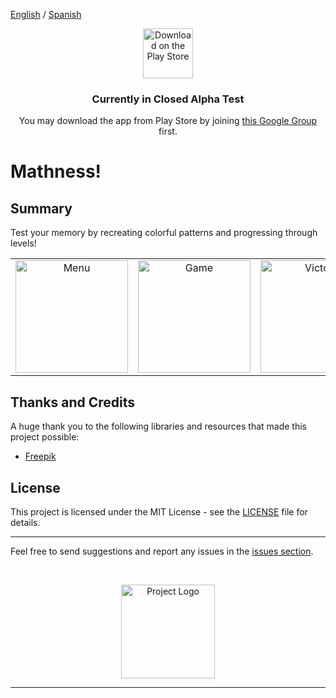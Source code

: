 [English](README.md) / [Spanish](README_es.md)

<p align="center">
  <a href="https://play.google.com/store/apps/details?id=com.kotlin.inmind" target="_blank">
    <img src="https://play.google.com/intl/en_us/badges/images/generic/en_badge_web_generic.png" alt="Download on the Play Store" height="80"/>
  </a>
</p>
<h3 align="center">
  Currently in Closed Alpha Test
</h3>
<p align="center">
  You may download the app from Play Store by joining <a href="https://groups.google.com/g/fc-apps-closed-testing" target="_blank">this Google Group</a> first.
</p>

# Mathness!

## Summary

Test your memory by recreating colorful patterns and progressing through levels!

<table align="center">
  <tr>
    <td align="center"><img src="https://i.giphy.com/media/v1.Y2lkPTc5MGI3NjExOXRjNjlxcTlwaDA3ajFwcWFuYXZrZzhwaHB4bmt4aG1hZXJveHcxMCZlcD12MV9pbnRlcm5hbF9naWZfYnlfaWQmY3Q9Zw/ovaoyxQjxHWQVWfluJ/giphy.gif" alt="Menu" width="180"/></td>
    <td align="center"><img src="https://i.giphy.com/media/v1.Y2lkPTc5MGI3NjExaDZyazcyN25tNGp0bzk2MTkzMWdpMmlycmpqdTVhaGxhdDY4M2ZjcSZlcD12MV9pbnRlcm5hbF9naWZfYnlfaWQmY3Q9Zw/EOv5G2VHqly17n1uva/giphy.gif" alt="Game" width="180"/></td>
    <td align="center"><img src="https://i.giphy.com/media/v1.Y2lkPTc5MGI3NjExb3duaGZnc3g2bm9uNXNid3pramVwc2ZodTRyd2dhdXg0ZTIyZHN0dSZlcD12MV9pbnRlcm5hbF9naWZfYnlfaWQmY3Q9Zw/TS3JOIwuXhevZqZgmB/giphy.gif" alt="Victory" width="180"/></td>
  </tr>
</table>

## Thanks and Credits

A huge thank you to the following libraries and resources that made this project possible:

- [Freepik](https://www.flaticon.com/search?author_id=1)

## License

This project is licensed under the MIT License - see the [LICENSE](./LICENSE) file for details.

---

Feel free to send suggestions and report any issues in the [issues section](https://github.com/Fernando-Carrera-Salas/inMIND/issues).

<br/>
<p align="center">
  <img src="https://play-lh.googleusercontent.com/uALJqmmGWVdyZBpsic2RGvAXWXiWs_8KbW2haWf72eBD7YmJ9i7wJgWoEXwvgQ189sg=w240-h480-rw" height="150" alt="Project Logo"/>
</p>

---
